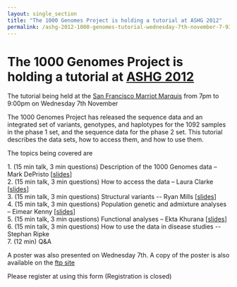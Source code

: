 ```yaml
---
layout: single_section
title: "The 1000 Genomes Project is holding a tutorial at ASHG 2012"
permalink: /ashg-2012-1000-genomes-tutorial-wednesday-7th-november-7-930pm/
---
```


# The 1000 Genomes Project is holding a tutorial at [ASHG 2012](http://www.ashg.org/2012meeting/)

The tutorial being held at the [San Francisco Marriot Marquis](http://www.marriott.co.uk/hotels/travel/sfodt-san-francisco-marriott-marquis/) from 7pm to 9:00pm on Wednesday 7th November

The 1000 Genomes Project has released the sequence data and an integrated set of variants, genotypes, and haplotypes for the 1092 samples in the phase 1 set, and the sequence data for the phase 2 set. This tutorial describes the data sets, how to access them, and how to use them.

The topics being covered are

1\.  (15 min talk, 3 min questions)  Description of the 1000 Genomes data – Mark DePristo [[slides](http://ftp.1000genomes.ebi.ac.uk/vol1/ftp/technical/working/20121109_ashg_2012_tutorial/ASHG_1000genomes_overview_MDePristo_20121107.pdf)]  
2\.  (15 min talk, 3 min questions)  How to access the data – Laura Clarke [[slides](http://ftp.1000genomes.ebi.ac.uk/vol1/ftp/technical/working/20121109_ashg_2012_tutorial/ASHG_how_to_access_1000genomes_data_LClarke_20121107.pdf)]  
3\.  (15 min talk, 3 min questions)  Structural variants  -- Ryan Mills   [[slides](http://ftp.1000genomes.ebi.ac.uk/vol1/ftp/technical/working/20121109_ashg_2012_tutorial/ASHG_1000genomes_structural_variation_RMills_20121107.pdf)]  
4\.  (15 min talk, 3 min questions)  Population genetic and admixture analyses – Eimear Kenny [[slides](http://ftp.1000genomes.ebi.ac.uk/vol1/ftp/technical/working/20121109_ashg_2012_tutorial/ASHG_1000genomes_population_genetics_EKenny_20121107.pdf)]  
5\.  (15 min talk, 3 min questions)  Functional analyses – Ekta Khurana [[slides](http://ftp.1000genomes.ebi.ac.uk/vol1/ftp/technical/working/20121109_ashg_2012_tutorial/ASHG_1000genomes_functional_analysis_EKhurana_20121107.pdf)]  
6\.  (15 min talk, 3 min questions)  How to use the data in disease studies  -- Stephan Ripke  
7\.  (12 min)   Q&A

A poster was also presented on Wednesday 7th. A copy of the poster is also available on the [ftp site](http://ftp.1000genomes.ebi.ac.uk/vol1/ftp/technical/working/20121107_ashg_2012_poster/lec_ashg_2012.pdf)

Please register at using this form (Registration is closed)
